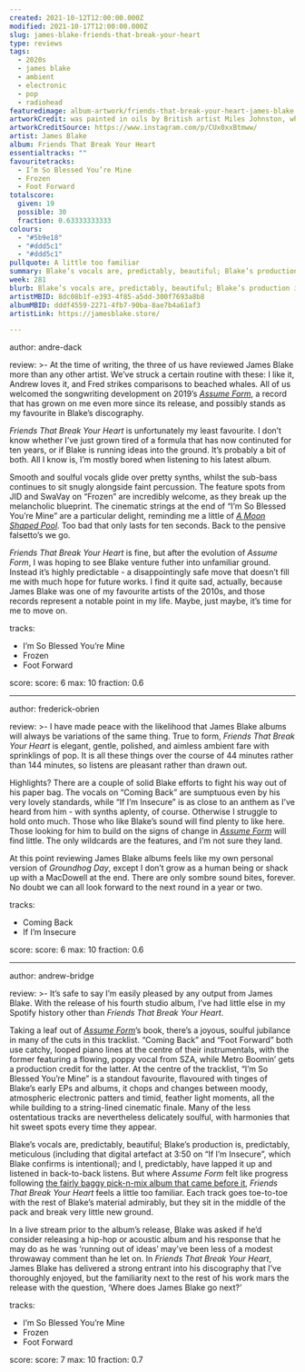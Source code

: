 ```yaml
---
created: 2021-10-12T12:00:00.000Z
modified: 2021-10-17T12:00:00.000Z
slug: james-blake-friends-that-break-your-heart
type: reviews
tags:
  - 2020s
  - james blake
  - ambient
  - electronic
  - pop
  - radiohead
featuredimage: album-artwork/friends-that-break-your-heart-james-blake.jpg
artworkCredit: was painted in oils by British artist Miles Johnston, who listened to the album as he worked.
artworkCreditSource: https://www.instagram.com/p/CUx0xxBtmww/
artist: James Blake
album: Friends That Break Your Heart
essentialtracks: ""
favouritetracks:
  - I’m So Blessed You’re Mine
  - Frozen
  - Foot Forward
totalscore:
  given: 19
  possible: 30
  fraction: 0.63333333333
colours:
  - "#5b9e18"
  - "#ddd5c1"
  - "#ddd5c1"
pullquote: A little too familiar
summary: Blake’s vocals are, predictably, beautiful; Blake’s production is, predictably, meticulous; and I, predictably, have lapped it up. But where Assume Form felt like progress, Friends That Break Your Heart feels a little too familiar.
week: 281
blurb: Blake’s vocals are, predictably, beautiful; Blake’s production is, predictably, meticulous; and it’s all, predictably, quite predictable.
artistMBID: 8dc08b1f-e393-4f85-a5dd-300f7693a8b8
albumMBID: dddf4559-2271-4fb7-90ba-8ae7b4a61af3
artistLink: https://jamesblake.store/

---
```


author: andre-dack

review: >-
  At the time of writing, the three of us have reviewed James Blake more than any other artist. We’ve struck a certain routine with these: I like it, Andrew loves it, and Fred strikes comparisons to beached whales. All of us welcomed the songwriting development on 2019’s _[Assume Form](/reviews/james-blake-assume-form/)_, a record that has grown on me even more since its release, and possibly stands as my favourite in Blake’s discography.

  _Friends That Break Your Heart_ is unfortunately my least favourite. I don’t know whether I’ve just grown tired of a formula that has now continuted for ten years, or if Blake is running ideas into the ground. It’s probably a bit of both. All I know is, I’m mostly bored when listening to his latest album.

  Smooth and soulful vocals glide over pretty synths, whilst the sub-bass continues to sit snugly alongside faint percussion. The feature spots from JID and SwaVay on “Frozen” are incredibly welcome, as they break up the melancholic blueprint. The cinematic strings at the end of “I’m So Blessed You’re Mine” are a particular delight, reminding me a little of  _[A Moon Shaped Pool](/reviews/radiohead-a-moon-shaped-pool/)_. Too bad that only lasts for ten seconds. Back to the pensive falsetto’s we go.

  _Friends That Break Your Heart_ is fine, but after the evolution of _Assume Form_, I was hoping to see Blake venture futher into unfamiliar ground. Instead it’s highly predictable - a disappointingly safe move that doesn’t fill me with much hope for future works. I find it quite sad, actually, because James Blake was one of my favourite artists of the 2010s, and those records represent a notable point in my life. Maybe, just maybe, it’s time for me to move on.

tracks:
  - I’m So Blessed You’re Mine
  - Frozen
  - Foot Forward

score:
  score: 6
  max: 10
  fraction: 0.6

---

author: frederick-obrien

review: >-
  I have made peace with the likelihood that James Blake albums will always be variations of the same thing. True to form, _Friends That Break Your Heart_ is elegant, gentle, polished, and aimless ambient fare with sprinklings of pop. It is all these things over the course of 44 minutes rather than 144 minutes, so listens are pleasant rather than drawn out.

  Highlights? There are a couple of solid Blake efforts to fight his way out of his paper bag. The vocals on “Coming Back” are sumptuous even by his very lovely standards, while “If I’m Insecure” is as close to an anthem as I’ve heard from him - with synths aplenty, of course. Otherwise I struggle to hold onto much. Those who like Blake’s sound will find plenty to like here. Those looking for him to build on the signs of change in _[Assume Form](/reviews/james-blake-assume-form/)_ will find little. The only wildcards are the features, and I’m not sure they land.

  At this point reviewing James Blake albums feels like my own personal version of _Groundhog Day_, except I don’t grow as a human being or shack up with a MacDowell at the end. There are only sombre sound bites, forever. No doubt we can all look forward to the next round in a year or two.

tracks:
  - Coming Back
  - If I’m Insecure

score:
  score: 6
  max: 10
  fraction: 0.6

---

author: andrew-bridge

review: >-
  It’s safe to say I’m easily pleased by any output from James Blake. With the release of his fourth studio album, I’ve had little else in my Spotify history other than _Friends That Break Your Heart_.

  Taking a leaf out of _[Assume Form](/reviews/james-blake-assume-form/)_’s book, there’s a joyous, soulful jubilance in many of the cuts in this tracklist. “Coming Back” and “Foot Forward” both use catchy, looped piano lines at the centre of their instrumentals, with the former featuring a flowing, poppy vocal from SZA, while Metro Boomin’ gets a production credit for the latter. At the centre of the tracklist, “I’m So Blessed You’re Mine” is a standout favourite, flavoured with tinges of Blake’s early EPs and albums, it chops and changes between moody, atmospheric electronic patters and timid, feather light moments, all the while building to a string-lined cinematic finale. Many of the less ostentatious tracks are nevertheless delicately soulful, with harmonies that hit sweet spots every time they appear.

  Blake’s vocals are, predictably, beautiful; Blake’s production is, predictably, meticulous (including that digital artefact at 3:50 on “If I’m Insecure”, which Blake confirms is intentional); and I, predictably, have lapped it up and listened in back-to-back listens. But where _Assume Form_ felt like progress following [the fairly baggy pick-n-mix album that came before it](/reviews/james-blake-the-colour-in-anything/), _Friends That Break Your Heart_ feels a little too familiar. Each track goes toe-to-toe with the rest of Blake’s material admirably, but they sit in the middle of the pack and break very little new ground.

  In a live stream prior to the album’s release, Blake was asked if he’d consider releasing a hip-hop or acoustic album and his response that he may do as he was ‘running out of ideas’ may’ve been less of a modest throwaway comment than he let on. In _Friends That Break Your Heart_, James Blake has delivered a strong entrant into his discography that I’ve thoroughly enjoyed, but the familiarity next to the rest of his work mars the release with the question, ‘Where does James Blake go next?’

tracks:
  - I’m So Blessed You’re Mine
  - Frozen
  - Foot Forward

score:
  score: 7
  max: 10
  fraction: 0.7
